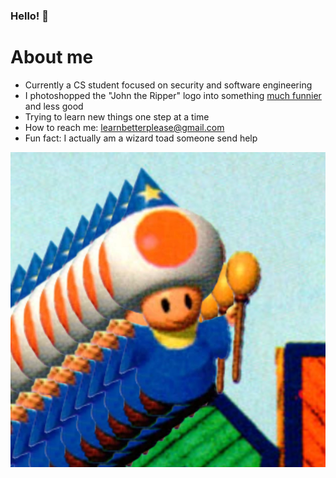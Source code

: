 ### Hello! 👋

# About me
- Currently a CS student focused on security and software engineering
- I photoshopped the "John the Ripper" logo into something [much funnier](https://github.com/An00bRektn/john-the-child) and less good
- Trying to learn new things one step at a time
- How to reach me: learnbetterplease@gmail.com
- Fun fact: I actually am a wizard toad someone send help

<p align="center">
    <img src = ./wizzyboy.jpg>
</p>
<!--
**An00bRektn/An00bRektn** is a ✨ _special_ ✨ repository because its `README.md` (this file) appears on your GitHub profile.
-->
